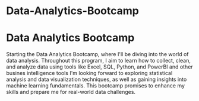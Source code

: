 # Data-Analytics-Bootcamp
<h1>Data Analytics Bootcamp</h1>
<p>Starting the Data Analytics Bootcamp, where I'll be diving into the world of data analysis. Throughout this program, I aim to learn how to collect, clean, and analyze data using tools like Excel, SQL, Python, and PowerBI and other busines intelligence tools I'm looking forward to exploring statistical analysis and data visualization techniques, as well as gaining insights into machine learning fundamentals. This bootcamp promises to enhance my skills and prepare me for real-world data challenges.</p>

